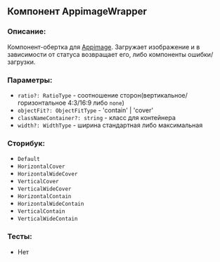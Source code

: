 ## Компонент AppimageWrapper

### Описание:

Компонент-обертка для [Appimage](/src/shared/ui/redisigned/Appimage). Загружает изображение и в зависимости от статуса возвращает его, либо компоненты ошибки/загрузки.

### Параметры:

- `ratio?: RatioType` - соотношение сторон(вертикальное/горизонтальное 4:3/16:9 либо `none`)
- `objectFit?: ObjectFitType` - 'contain' | 'cover'
- `classNameContainer?: string` - класс для контейнера
- `width?: WidthType` - ширина стандартная либо максимальная

### Сторибук:

- `Default`
- `HorizontalCover`
- `HorizontalWideCover`
- `VerticalCover`
- `VerticalWideCover`
- `HorizontalContain`
- `HorizontalWideContain`
- `VerticalContain`
- `VerticalWideContain`

### Тесты:

- Нет
